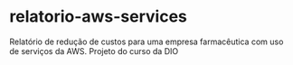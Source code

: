 # relatorio-aws-services
Relatório de redução de custos para uma empresa farmacêutica com uso de serviços da AWS. Projeto do curso da DIO

